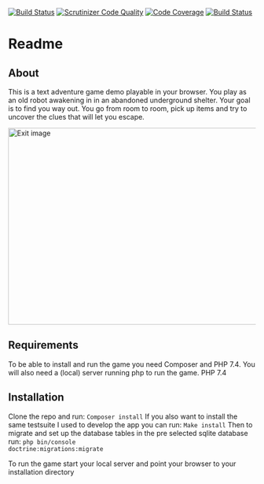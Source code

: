 [![Build Status](https://travis-ci.com/Joel80/mvc-adventure.svg?branch=main)](https://travis-ci.com/Joel80/mvc-adventure) [![Scrutinizer Code Quality](https://scrutinizer-ci.com/g/Joel80/mvc-adventure/badges/quality-score.png?b=main)](https://scrutinizer-ci.com/g/Joel80/mvc-adventure/?branch=main) [![Code Coverage](https://scrutinizer-ci.com/g/Joel80/mvc-adventure/badges/coverage.png?b=main)](https://scrutinizer-ci.com/g/Joel80/mvc-adventure/?branch=main) [![Build Status](https://scrutinizer-ci.com/g/Joel80/mvc-adventure/badges/build.png?b=main)](https://scrutinizer-ci.com/g/Joel80/mvc-adventure/build-status/main) 

# Readme
## About
This is a text adventure game demo playable in your browser. You play as an old robot awakening in in an abandoned underground shelter. Your goal is to find you way out. You go from room to room, pick up items and try to uncover the clues that will let you escape. 

<img scr="public/img/room1.jpg" width="600" height="400" alt="Exit image">

## Requirements
To be able to install and run the game you need Composer and PHP 7.4. You will also need a (local) server running php to run the game.
PHP 7.4

## Installation 
Clone the repo and run: 
<code>Composer install</code>
If you also want to install the same testsuite I used to develop the app you can run:
<code>Make install</code>
Then to migrate and set up the database tables in the pre selected sqlite database run: 
<code>php bin/console doctrine:migrations:migrate</code>

To run the game start your local server and point your browser to your installation directory